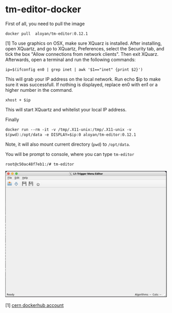 # tm-editor-docker
First of all, you need to pull the image

```
docker pull  aloyan/tm-editor:0.12.1
```

[1] To use graphics on OSX, make sure XQuarz is installed. After installing, open XQuartz, and go to XQuartz, Preferences, select the Security tab, and tick the box "Allow connections from network clients". Then exit XQuarz. Afterwards, open a terminal and run the following commands:

```
ip=$(ifconfig en0 | grep inet | awk '$1=="inet" {print $2}')
```

This will grab your IP address on the local network. Run echo $ip to make sure it was successfull. If nothing is displayed, replace en0 with en1 or a higher number in the command.

```
xhost + $ip
```
This will start XQuartz and whitelist your local IP address. 


Finally

```
docker run --rm -it -v /tmp/.X11-unix:/tmp/.X11-unix -v $(pwd):/opt/data -e DISPLAY=$ip:0 aloyan/tm-editor:0.12.1
```

Note, it will also mount current directory (`pwd`) to `/opt/data`.

You will be prompt to console, where you can type `tm-editor`

```
root@c50ac48f7eb1:/# tm-editor 
```

![Alt text](/screenshot.png?raw=true "tm-editor screenshot")

[1] [cern dockerhub account](https://hub.docker.com/r/rootproject/root)

